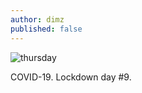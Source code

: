 ```yaml
---
author: dimz
published: false
---
```

![thursday](/assets/images/diary/20200326-IMG_9397.JPG)

COVID-19. Lockdown day #9.
